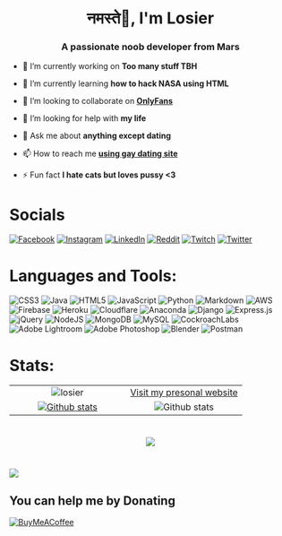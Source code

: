 <h1 align="center">नमस्ते🙏, I'm Losier</h1>
<h3 align="center">A passionate noob developer from Mars</h3>

- 🔭 I’m currently working on **Too many stuff TBH**

- 🌱 I’m currently learning **how to hack NASA using HTML**

- 👯 I’m looking to collaborate on **[OnlyFans](https://youtu.be/dQw4w9WgXcQ)**

- 🤝 I’m looking for help with **my life**

- 💬 Ask me about **anything except dating**

- 📫 How to reach me **[using gay dating site](mailto:nishu@duck.com)**

- ⚡ Fun fact **I hate cats but loves pussy <3**

# Socials
[![Facebook](https://img.shields.io/badge/Facebook-%231877F2.svg?logo=Facebook&logoColor=white)](https://facebook.com/zzcwc) [![Instagram](https://img.shields.io/badge/Instagram-%23E4405F.svg?logo=Instagram&logoColor=white)](https://instagram.com/zzcwc) [![LinkedIn](https://img.shields.io/badge/LinkedIn-%230077B5.svg?logo=linkedin&logoColor=white)](https://linkedin.com/in/aarab-nishchal) [![Reddit](https://img.shields.io/badge/Reddit-%23FF4500.svg?logo=Reddit&logoColor=white)](https://reddit.com/user/VirtualCumm) [![Twitch](https://img.shields.io/badge/Twitch-%239146FF.svg?logo=Twitch&logoColor=white)](https://twitch.tv/zzcwc) [![Twitter](https://img.shields.io/badge/Twitter-%231DA1F2.svg?logo=Twitter&logoColor=white)](https://twitter.com/uwu_losier) 

# Languages and Tools:
![CSS3](https://img.shields.io/badge/css3-%231572B6.svg?style=for-the-badge&logo=css3&logoColor=white) ![Java](https://img.shields.io/badge/java-%23ED8B00.svg?style=for-the-badge&logo=java&logoColor=white) ![HTML5](https://img.shields.io/badge/html5-%23E34F26.svg?style=for-the-badge&logo=html5&logoColor=white) ![JavaScript](https://img.shields.io/badge/javascript-%23323330.svg?style=for-the-badge&logo=javascript&logoColor=%23F7DF1E) ![Python](https://img.shields.io/badge/python-3670A0?style=for-the-badge&logo=python&logoColor=ffdd54) ![Markdown](https://img.shields.io/badge/markdown-%23000000.svg?style=for-the-badge&logo=markdown&logoColor=white) ![AWS](https://img.shields.io/badge/AWS-%23FF9900.svg?style=for-the-badge&logo=amazon-aws&logoColor=white) ![Firebase](https://img.shields.io/badge/firebase-%23039BE5.svg?style=for-the-badge&logo=firebase) ![Heroku](https://img.shields.io/badge/heroku-%23430098.svg?style=for-the-badge&logo=heroku&logoColor=white) ![Cloudflare](https://img.shields.io/badge/Cloudflare-F38020?style=for-the-badge&logo=Cloudflare&logoColor=white) ![Anaconda](https://img.shields.io/badge/Anaconda-%2344A833.svg?style=for-the-badge&logo=anaconda&logoColor=white) ![Django](https://img.shields.io/badge/django-%23092E20.svg?style=for-the-badge&logo=django&logoColor=white) ![Express.js](https://img.shields.io/badge/express.js-%23404d59.svg?style=for-the-badge&logo=express&logoColor=%2361DAFB) ![jQuery](https://img.shields.io/badge/jquery-%230769AD.svg?style=for-the-badge&logo=jquery&logoColor=white) ![NodeJS](https://img.shields.io/badge/node.js-6DA55F?style=for-the-badge&logo=node.js&logoColor=white) ![MongoDB](https://img.shields.io/badge/MongoDB-%234ea94b.svg?style=for-the-badge&logo=mongodb&logoColor=white) ![MySQL](https://img.shields.io/badge/mysql-%2300f.svg?style=for-the-badge&logo=mysql&logoColor=white) ![CockroachLabs](https://img.shields.io/badge/Cockroach%20Labs-6933FF?style=for-the-badge&logo=Cockroach%20Labs&logoColor=white) ![Adobe Lightroom](https://img.shields.io/badge/Adobe%20Lightroom-31A8FF.svg?style=for-the-badge&logo=Adobe%20Lightroom&logoColor=white) ![Adobe Photoshop](https://img.shields.io/badge/adobephotoshop-%2331A8FF.svg?style=for-the-badge&logo=adobephotoshop&logoColor=white) ![Blender](https://img.shields.io/badge/blender-%23F5792A.svg?style=for-the-badge&logo=blender&logoColor=white) ![Postman](https://img.shields.io/badge/Postman-FF6C37?style=for-the-badge&logo=postman&logoColor=white)

# Stats:
<table>
  <tbody>
    <tr>
        <td align="center">
          <img alt="losier" src="https://github-readme-stats.vercel.app/api/top-langs?username=losier&show_icons=true&locale=en&layout=compact&theme=tokyonight">
        </td>
        <td align="center">
          <a href="http://aarabnishchal.herokuapp.com/">Visit my presonal website</a>
        </td>
    </tr>
    <tr>
      <td width="50%" align="center">
        <a href="https://www.storyblok.com/developers?utm_source=egoist&utm_medium=github&utm_campaign=sponsorship">
          <img alt="Github stats" src="https://github-profile-summary-cards.vercel.app/api/cards/profile-details?username=losier&theme=nord_bright" />
        </a>
      </td>
      <td width="50%" align="center">
        <img alt="Github stats" src="https://github-readme-streak-stats.herokuapp.com/?user=losier&theme=tokyonight" />
      </td>
    </tr>
  </tbody>
</table>

#
<div align="center">

![](https://quotes-github-readme.vercel.app/api?type=horizontal&theme=tokyonight)
</div>

#
[![](https://visitcount.itsvg.in/api?id=losier&icon=0&color=11)](https://visitcount.itsvg.in)
  ## You can help me by Donating
  [![BuyMeACoffee](https://img.shields.io/badge/Buy%20Me%20a%20Coffee-ffdd00?style=for-the-badge&logo=buy-me-a-coffee&logoColor=black)](https://buymeacoffee.com/losier) 
